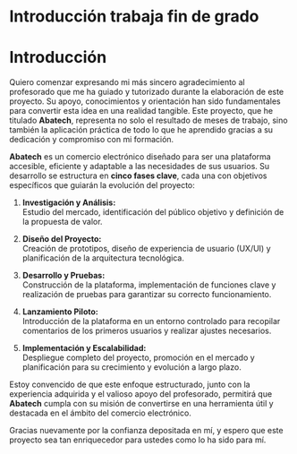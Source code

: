 # Introducción trabaja fin de grado

# **Introducción**

Quiero comenzar expresando mi más sincero agradecimiento al profesorado que me ha guiado y tutorizado durante la elaboración de este proyecto. Su apoyo, conocimientos y orientación han sido fundamentales para convertir esta idea en una realidad tangible. Este proyecto, que he titulado **Abatech**, representa no solo el resultado de meses de trabajo, sino también la aplicación práctica de todo lo que he aprendido gracias a su dedicación y compromiso con mi formación.

**Abatech** es un comercio electrónico diseñado para ser una plataforma accesible, eficiente y adaptable a las necesidades de sus usuarios. Su desarrollo se estructura en **cinco fases clave**, cada una con objetivos específicos que guiarán la evolución del proyecto:

1. **Investigación y Análisis:**  
   Estudio del mercado, identificación del público objetivo y definición de la propuesta de valor.

2. **Diseño del Proyecto:**  
   Creación de prototipos, diseño de experiencia de usuario (UX/UI) y planificación de la arquitectura tecnológica.

3. **Desarrollo y Pruebas:**  
   Construcción de la plataforma, implementación de funciones clave y realización de pruebas para garantizar su correcto funcionamiento.

4. **Lanzamiento Piloto:**  
   Introducción de la plataforma en un entorno controlado para recopilar comentarios de los primeros usuarios y realizar ajustes necesarios.

5. **Implementación y Escalabilidad:**  
   Despliegue completo del proyecto, promoción en el mercado y planificación para su crecimiento y evolución a largo plazo.

Estoy convencido de que este enfoque estructurado, junto con la experiencia adquirida y el valioso apoyo del profesorado, permitirá que **Abatech** cumpla con su misión de convertirse en una herramienta útil y destacada en el ámbito del comercio electrónico.

Gracias nuevamente por la confianza depositada en mí, y espero que este proyecto sea tan enriquecedor para ustedes como lo ha sido para mí.

